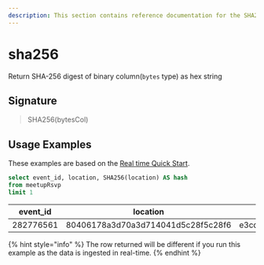 ```yaml
---
description: This section contains reference documentation for the SHA256 function.
---
```


# sha256

Return SHA-256 digest of binary column(`bytes` type) as hex string

## Signature

> SHA256(bytesCol)

## Usage Examples

These examples are based on the [Real time Quick Start](../../basics/getting-started/quick-start.md#realtime).

```sql
select event_id, location, SHA256(location) AS hash
from meetupRsvp 
limit 1
```

| event\_id | location                           | hash                                                             |
| --------- | ---------------------------------- | ---------------------------------------------------------------- |
| 282776561 | 80406178a3d70a3d714041d5c28f5c28f6 | e3cdf4be84d2c7e442693b0e2f98c39b80c862a9eaf0fd444fee2bd56c1d461b |

{% hint style="info" %}
The row returned will be different if you run this example as the data is ingested in real-time.
{% endhint %}

